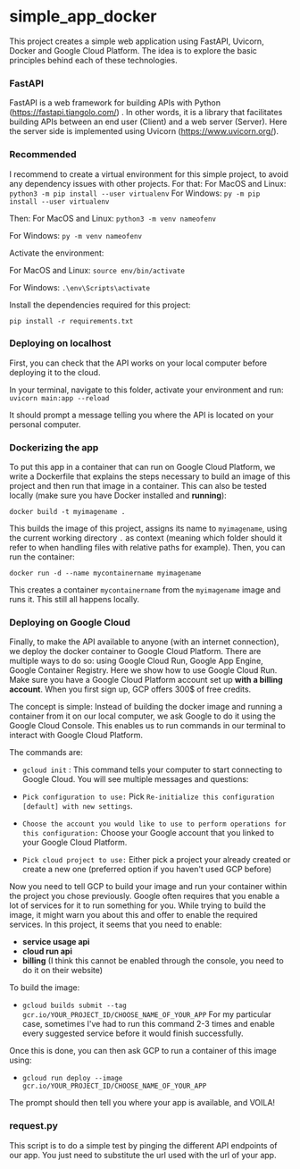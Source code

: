 # simple_app_docker

This project creates a simple web application using FastAPI, Uvicorn, Docker and Google Cloud Platform.
The idea is to explore the basic principles behind each of these technologies.

### FastAPI

FastAPI is a web framework for building APIs with Python (https://fastapi.tiangolo.com/) . 
In other words, it is a library that facilitates building APIs between an end user (Client) and a web server (Server).
Here the server side is implemented using Uvicorn (https://www.uvicorn.org/). 

### Recommended
I recommend to create a virtual environment for this simple project, to avoid any dependency issues with other projects. For that:
For MacOS and Linux:
```python3 -m pip install --user virtualenv```
For Windows:
```py -m pip install --user virtualenv```

Then:
For MacOS and Linux:
```python3 -m venv nameofenv```

For Windows:
```py -m venv nameofenv```

Activate the environment:

For MacOS and Linux:
```source env/bin/activate```

For Windows:
```.\env\Scripts\activate```

Install the dependencies required for this project:

```pip install -r requirements.txt```


### Deploying on localhost
First, you can check that the API works on your local computer before deploying it to the cloud.

In your terminal, navigate to this folder, activate your environment and run:
```uvicorn main:app --reload```

It should prompt a message telling you where the API is located on your personal computer.

### Dockerizing the app

To put this app in a container that can run on Google Cloud Platform, we write a Dockerfile that explains the steps necessary to build an image of this project and then run that image in a container. This can also be tested locally (make sure you have Docker installed and **running**):

```docker build -t myimagename .```

This builds the image of this project, assigns its name to ```myimagename```, using the current working directory ```.``` as context (meaning which folder should it refer to when handling files with relative paths for example). Then, you can run the container:

```docker run -d --name mycontainername myimagename```

This creates a container ```mycontainername``` from the ```myimagename``` image and runs it. This still all happens locally.

### Deploying on Google Cloud

Finally, to make the API available to anyone (with an internet connection), we deploy the docker container to Google Cloud Platform. There are multiple ways to do so: using Google Cloud Run, Google App Engine, Google Container Registry. Here we show how to use Google Cloud Run. Make sure you have a Google Cloud Platform account set up **with a billing account**. When you first sign up, GCP offers 300$ of free credits.

The concept is simple: Instead of building the docker image and running a container from it on our local computer, we ask Google to do it using the Google Cloud Console. This enables us to run commands in our terminal to interact with Google Cloud Platform.

The commands are:

- ```gcloud init``` : This command tells your computer to start connecting to Google Cloud. You will see multiple messages and questions:
- ```Pick configuration to use:``` Pick ```Re-initialize this configuration [default] with new settings```.
- ```Choose the account you would like to use to perform operations for this configuration:``` Choose your Google account that you linked to your Google Cloud Platform.

- ```Pick cloud project to use:``` Either pick a project your already created or create a new one (preferred option if you haven't used GCP before)

Now you need to tell GCP to build your image and run your container within the project you chose previously. Google often requires that you enable a lot of services for it to run something for you. While trying to build the image, it might warn you about this and offer to enable the required services. In this project, it seems that you need to enable:
- **service usage api**
- **cloud run api**
- **billing** (I think this cannot be enabled through the console, you need to do it on their website)

To build the image:

- ``` gcloud builds submit --tag gcr.io/YOUR_PROJECT_ID/CHOOSE_NAME_OF_YOUR_APP ``` 
For my particular case, sometimes I've had to run this command 2-3 times and enable every suggested service before it would finish successfully.

Once this is done, you can then ask GCP to run a container of this image using:

- ``` gcloud run deploy --image gcr.io/YOUR_PROJECT_ID/CHOOSE_NAME_OF_YOUR_APP ```

The prompt should then tell you where your app is available, and VOILA!



### request.py

This script is to do a simple test by pinging the different API endpoints of our app. You just need to substitute the url used with the url of your app.
